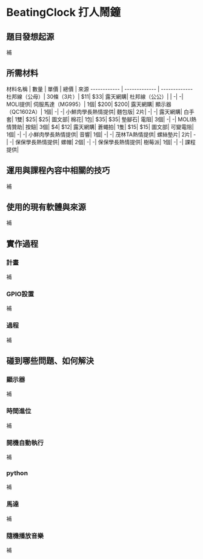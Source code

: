# BeatingClock 打人鬧鐘

## 題目發想起源
補

## 所需材料
 材料名稱 | 數量 | 單價 | 總價 | 來源
------------ | ------------- | -------------
杜邦線（公母）|			30條（3片）|			$11|			$33|			露天網購|
杜邦線（公公）|			|			-|			-|			MOLI提供|
伺服馬達（MG995）|			1個|			$200|			$200|			露天網購|
顯示器（QC1602A）|			1個|			-|			-|			小鮮肉學長熱情提供|
麵包版|			2片|			-|			-|			露天網購|
白手套|			1雙|			$25|			$25|		  圖文部|
棉花|			1包|			$35|			$35|			墊腳石|
電阻|			3個|			-|			-|			MOLI熱情贊助|
按鈕|			3個|			$4|			$12|			露天網購|
蒼蠅拍|			1隻|			$15|			$15|			圖文部|
可變電阻|			1個|			-|			-|			小鮮肉學長熱情提供|
音響|			1個|			-|			-|			茂林TA熱情提供|
螺絲墊片|			2片|			-|			-|			保保學長熱情提供|
螺帽|			2個|			-|			-|			保保學長熱情提供|
樹莓派|			1個|			-|			-|			課程提供|

## 運用與課程內容中相關的技巧
補

## 使用的現有軟體與來源
補

## 實作過程
### 計畫
補
### GPIO設置
補
### 過程
補


## 碰到哪些問題、如何解決
### 顯示器
補
### 時間進位
補
### 開機自動執行
補
### python
補
### 馬達
補
### 隨機播放音樂
補
